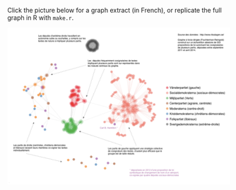 Click the picture below for a graph extract (in French), or replicate the full graph in R with `make.r`.

[![](demo.png)](demo.png)
